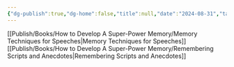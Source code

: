 ```yaml
---
{"dg-publish":true,"dg-home":false,"title":null,"date":"2024-08-31","tags":["#books","#memory","#How_to_Develop_A_Super_Power_Memory"],"Chương":"Chương9","permalink":"/publish/books/how-to-develop-a-super-power-memory/chapter-9-remembering-speeches-articles-scripts/","dgPassFrontmatter":true,"noteIcon":"","updated":"2025-01-30T14:25:26.959+07:00"}
---
```


[[Publish/Books/How to Develop A Super-Power Memory/Memory Techniques for Speeches\|Memory Techniques for Speeches]]
[[Publish/Books/How to Develop A Super-Power Memory/Remembering Scripts and Anecdotes\|Remembering Scripts and Anecdotes]]
